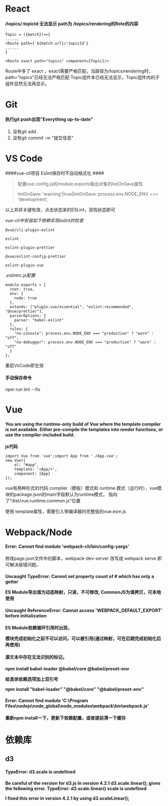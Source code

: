 # React #
#### /topics/:topicId 无法显示 path为 /topics/rendering的Rote的内容 ####

    Topic = ({match})=>{
    ......
    <Route path={`${match.url}/:topicId`}
    ......
    }
    
    <Route exact path="topics" component={Topic}/>

Route中多了 exact ，exact需要严格匹配，当路径为/topics/rendering时，path="topics"已经无法严格匹配 Topic组件本已经无法显示，Topic组件内的子组件显然无法再显示。

# Git #
#### 执行git push出现"Everything up-to-date" ####
1. 没有git add .
2. 没有git commit -m "提交信息"

# VS Code #
####vue-cli项目 Eslint保存时不自动格式化 ####
> 配置vue.config.js的module.exports输出对象的listOnSave属性
> 
> lintOnSave: 'warning'|true|lintOnSave: process.env.NODE_ENV === 'development',

以上并非关键有效，点击状态来的ESLint，双钩状态即可

*vue-cli中安装如下依赖实现eslint的检查*

	@vue/cli-plugin-eslint
	
	eslint
	
	eslint-plugin-prettier
	
	@vue/eslint-config-prettier
	
	eslint-plugin-vue


*.eslintrc.js配置*

	module.exports = {
	  root: true,
	  env: {
	    node: true
	  },
	  extends: ["plugin:vue/essential", "eslint:recommended", "@vue/prettier"],
	  parserOptions: {
	    parser: "babel-eslint"
	  },
	  rules: {
	    "no-console": process.env.NODE_ENV === "production" ? "warn" : "off",
	    "no-debugger": process.env.NODE_ENV === "production" ? "warn" : "off"
	  }
	};

重启VsCode即生效
#### 手动保存命令 ####
npm run lint --fix

# Vue #
#### You are using the runtime-only build of Vue where the template compiler is not available. Either pre-compile the templates into render functions, or use the compiler-included build. ####

**js代码**

	import Vue from 'vue';import App from './App.vue';
	new Vue({    
	    el: "#app",    
	    template: '<App/>',    
	    component: {App}
	});

vue有两种形式的代码 compiler（模板）模式和 runtime 模式（运行时），vue模块的package.json的main字段默认为runtime模式， 指向了"dist/vue.runtime.common.js"位置

使用 template属性，需要引入带编译器的完整版的vue.esm.js

# Webpack/Node #
#### Error: Cannot find module 'webpack-cli/bin/config-yargs' ####

修改page.json文件中的脚本，webpack-dev-server 改写成 webpack serve 即可解决报错问题。

#### Uncaught TypeError: Cannot set property count of #<Object> which has only a getter ####
ES Module导出值为**动态映射**，只读，不可修改, CommonJS为**值拷贝**，可本地使用

#### Uncaught ReferenceError: Cannot access '__WEBPACK_DEFAULT_EXPORT__' before initialization ####
ES Module依赖循环引用时出现，

模块完成初始化之前不可以访问，可以被引用(通过映射，可在后期完成初始化后再使用)
#### 源文本中存在无法识别的标记。 ####
npm install babel-loader @babel/core @babel/preset-env

给具体依赖选项加上双引号

npm install "babel-loader" "@babel/core" "@babel/preset-env"

#### Error: Cannot find module 'C:\Program Files\nodejs\node_global\node_modules\webpack\bin\webpack.js' ####
重新npm install一下，更新下依赖配置，或者提前清一下缓存

# 依赖库 #
## d3 ##
#### TypeError: d3.scale is undefined ####
Be careful of the version for d3.js In version 4.2.1 d3.scale.linear(); gives the following error. TypeError: d3.scale.linear() scale is undefined

I fixed this error in version 4.2.1 by using d3.scaleLinear();